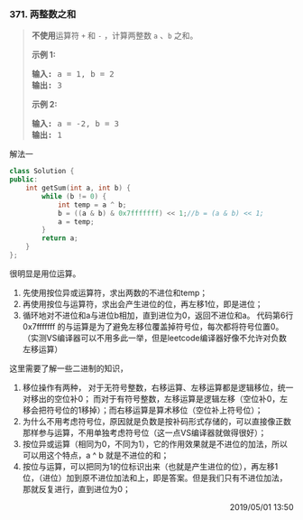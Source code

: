 ### 371. 两整数之和
> <div
> class="content__2ebE"><p><strong>不使用</strong>运算符&nbsp;<code>+</code>
> 和&nbsp;<code>-</code>&nbsp;​​​​​​​，计算两整数&nbsp;​​​​​​​<code>a</code>&nbsp;、<code>b</code>&nbsp;​​​​​​​之和。</p>
> 
> <p><strong>示例 1:</strong></p>
> 
> <pre><strong>输入: </strong>a = 1, b = 2 
> <strong>输出: </strong>3 </pre>
> 
> <p><strong>示例 2:</strong></p>
> 
> <pre><strong>输入: </strong>a = -2, b = 3 
> <strong>输出: </strong>1</pre>
> </div></div>

解法一
```cpp
class Solution {
public:
    int getSum(int a, int b) {
        while (b != 0) {
		    int temp = a ^ b;
		    b = ((a & b) & 0x7fffffff) << 1;//b = (a & b) << 1;
		    a = temp;
	    }
	    return a;
    }
};
```

很明显是用位运算。
1. 先使用按位异或运算符，求出两数的不进位和temp；
2. 再使用按位与运算符，求出会产生进位的位，再左移1位，即是进位；
3. 循环地对不进位和a与进位b相加，直到进位为0，返回不进位和a。
代码第6行0x7fffffff 的与运算是为了避免左移位覆盖掉符号位，每次都将符号位置0。（实测VS编译器可以不用多此一举，但是leetcode编译器好像不允许对负数左移运算）

这里需要了解一些二进制的知识，
1. 移位操作有两种，
对于无符号整数，右移运算、左移运算都是逻辑移位，统一对移出的空位补0；
而对于有符号整数，左移运算是逻辑左移（空位补0，左移会把符号位的1移掉）；而右移运算是算术移位（空位补上符号位）；
2. 为什么不用考虑符号位，原因就是负数是按补码形式存储的，可以直接像正数那样参与运算，不用单独考虑符号位（这一点VS编译器就做得很好）；
3. 按位异或运算（相同为0，不同为1），它的作用效果就是不进位的加法，所以可以用这个特点，a ^ b 就是不进位的和；
4. 按位与运算，可以把同为1的位标识出来（也就是产生进位的位），再左移1位，（进位）加到原不进位加法和上，即是答案。但是我们只有不进位加法，那就反复进行，直到进位为0；

<div style="text-align: right">   2019/05/01 13:50     </div>